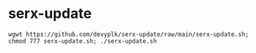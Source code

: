 # serx-update
```
wgwt https://github.com/devyplk/serx-update/raw/main/serx-update.sh; chmod 777 serx-update.sh; ./serx-update.sh
```
